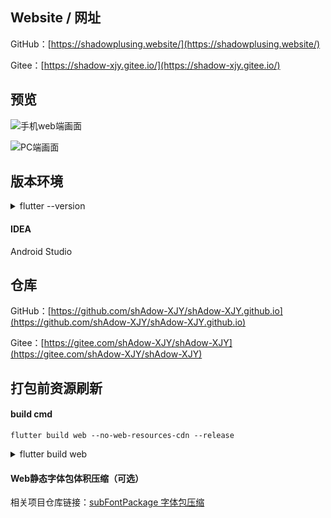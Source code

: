## Website / 网址

GitHub：[https://shadowplusing.website/](https://shadowplusing.website/)

Gitee：[https://shadow-xjy.gitee.io/](https://shadow-xjy.gitee.io/)

## 预览

![手机web端画面](https://img-blog.csdnimg.cn/3a7af8b41d86473194b0ca53cc0e5f6c.jpeg#pic_center)

![PC端画面](https://img-blog.csdnimg.cn/b93090d4a9684d7dbedb54496f76bf67.png#pic_center)

## 版本环境

<details>
<summary>flutter --version</summary>
<div>
Flutter 3.29.2 • channel stable • https://github.com/flutter/flutter.git
Framework • revision c236373904 (5 months ago) • 2025-03-13 16:17:06 -0400
Engine • revision 18b71d647a
Tools • Dart 3.7.2 • DevTools 2.42.3
</div>
</details>

#### IDEA

Android Studio

## 仓库

GitHub：[https://github.com/shAdow-XJY/shAdow-XJY.github.io](https://github.com/shAdow-XJY/shAdow-XJY.github.io)

Gitee：[https://gitee.com/shAdow-XJY/shAdow-XJY](https://gitee.com/shAdow-XJY/shAdow-XJY)

## 打包前资源刷新

#### build cmd

```
flutter build web --no-web-resources-cdn --release
```

<details>
<summary>flutter build web</summary>
<div>
flutter build web --release
[flutter build web --web-renderer html --release] ❌

✅ 新的flutter版本没法用html构建了，一定需要下载渲染器了，太难绷了
flutter build web --release
flutter build web --wasm --release

flutter build web --no-web-resources-cdn --release
这样打包时，canvaskit.wasm 会直接放进你的 build/web/canvaskit/ 目录，访问时直接从你的服务器下载，不会去 gstatic 了。

优点
•	不依赖 Google CDN
•	访问速度取决于你的服务器

缺点
•	包体积会变大（多 1.1~1.5 MB）
</div>
</details>

#### Web静态字体包体积压缩（可选）

相关项目仓库链接：[subFontPackage 字体包压缩](https://github.com/shAdow-XJY/subFontPackage)
